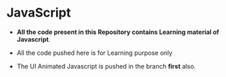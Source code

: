# JavaScript
* **All the code present in this Repository contains Learning material of Javascript**.

 * All the code pushed here is for Learning purpose only
 * The UI Animated Javascript is pushed in the  branch **first** also.
